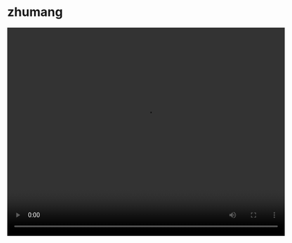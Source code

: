 # zhumang
<video src="https://github.com/Carlos251300/zhumang/zhumang.mp4" width="640" height="480" controls></video>
